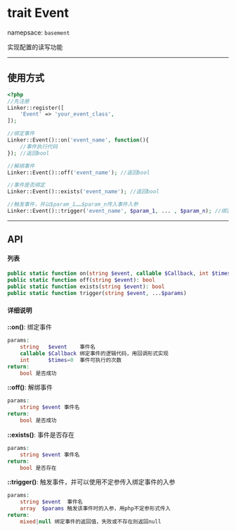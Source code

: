 # trait Event
namepsace: `basement`

实现配置的读写功能

---



## 使用方式

~~~php
<?php
//先注册
Linker::register([
	'Event' => 'your_event_class',
]);

//绑定事件
Linker::Event()::on('event_name', function(){
	//事件执行代码
}); //返回bool

//解绑事件
Linker::Event()::off('event_name'); //返回bool

//事件是否绑定
Linker::Event()::exists('event_name'); //返回bool

//触发事件，并以$param_1……$param_n传入事件入参
Linker::Event()::trigger('event_name', $param_1, ... , $param_n); //绑定事件的返回值
~~~

---



## API

#### 列表
~~~php
public static function on(string $event, callable $Callback, int $times = 0): bool
public static function off(string $event): bool
public static function exists(string $event): bool
public static function trigger(string $event, ...$params)
~~~

#### 详细说明

**::on()**: 绑定事件
```php
params:
	string   $event    事件名
	callable $Callback 绑定事件的逻辑代码，用回调形式实现
	int      $times=0  事件可执行的次数
return:
	bool 是否成功
```

**::off()**: 解绑事件
```php
params:
	string $event 事件名
return:
	bool 是否成功
```

**::exists()**: 事件是否存在
```php
params:
	string $event 事件名
return:
	bool 是否存在
```

**::trigger()**: 触发事件，并可以使用不定参传入绑定事件的入参
```php
params:
	string $event  事件名
	array  $params 触发该事件时的入参，用php不定参形式传入
return:
	mixed|null 绑定事件的返回值，失败或不存在则返回null
```